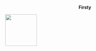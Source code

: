 <p align="center"> <b>Firsty</b> </p> 





<img src="https://myoctocat.com/assets/images/base-octocat.svg" width="100">